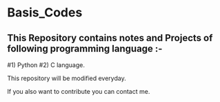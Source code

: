 # Basis_Codes

## This Repository contains notes and Projects of following programming language :-
#1) Python
#2) C language.

This repository will be modified everyday.

If you also want to contribute you can contact me.
